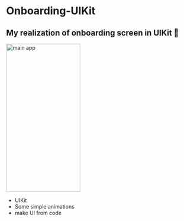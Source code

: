 # 


# Onboarding-UIKit

## My realization of onboarding screen in UIKit 🙂

<img src="https://vk.com/doc41697612_627350719" alt="main app" width="200" height="400">

- UIKit
- Some simple animations
- make UI from code
